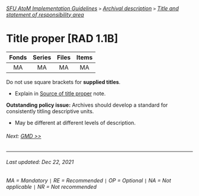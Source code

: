 ###### [SFU AtoM Implementation Guidelines](../README.md) `>` [Archival description](archival-description-overview.md) `>` [Title and statement of responsibility area](title-area.md)

# Title proper [RAD 1.1B]

| Fonds 	| Series 	| Files 	| Items 	|
|:-----:	|:------:	|:-----:	|:-----:	|
|   MA    |   MA    |   MA  	|   MA  	|

Do not use square brackets for **supplied titles**.
- Explain in [Source of title proper](source-of-title-proper.md) note.

**Outstanding policy issue:** Archives should develop a standard for consistently titling descriptive units.
- May be different at different levels of description.

###### Next: [GMD >>](gmd.md)
---
###### Last updated: Dec 22, 2021
###### MA = Mandatory `|` RE = Recommended `|` OP = Optional `|` NA = Not applicable `|` NR = Not recommended
